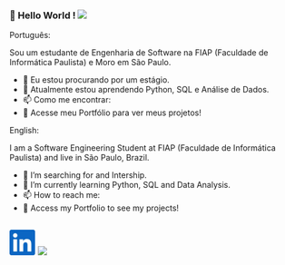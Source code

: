 ### 👋 Hello World !  <img src="https://github.com/TheDudeThatCode/TheDudeThatCode/blob/master/Assets/Earth.gif" width="24px">
Português:

Sou um estudante de Engenharia de Software na FIAP (Faculdade de Informática Paulista) e Moro em São Paulo.

- 🔭 Eu estou procurando por um estágio.
- 🌱 Atualmente estou aprendendo Python, SQL e Análise de Dados.  
- 📫 Como me encontrar:
- 🙂 Acesse meu Portfólio para ver meus projetos!

English:

I am a Software Engineering Student at FIAP (Faculdade de Informática Paulista) and live in São Paulo, Brazil.

- 🔭 I’m searching for and Intership.
- 🌱 I’m currently learning Python, SQL and Data Analysis.  
- 📫 How to reach me:
- 🙂 Access my Portfolio to see my projects!

[<img src="https://github.com/Amchuz/Amchuz/blob/master/linkedin.jpeg" alt="linkedin logo" width="45">](https://www.linkedin.com/in/jo%C3%A3o-paulo-zamperlini-275405247/)
[<img src="https://img.freepik.com/vetores-gratis/icone-de-midia-social-do-vetor-instagram-7-de-junho-de-2021-banguecoque-tailandia_53876-136728.jpg?w=826&t=st=1695759431~exp=1695760031~hmac=384194bbb747391f07d3b9519b41a16b67f440a05540119fa2883a6a2cdc5627" width="60">]([https://www.linkedin.com/in/jo%C3%A3o-paulo-zamperlini-275405247/](https://www.instagram.com/joaopaulozamperlini/))
-
